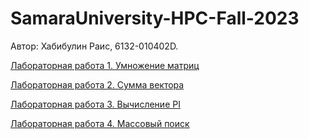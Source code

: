 # SamaraUniversity-HPC-Fall-2023

Автор: Хабибулин Раис, 6132-010402D.

<a href="https://github.com/RaisssHab/SamaraUniversity-HPC-Fall-2023/tree/main/Matrix%20Multiplication">Лабораторная работа 1. Умножение матриц</a>

<a href="https://github.com/RaisssHab/SamaraUniversity-HPC-Fall-2023/tree/main/Vector%20Sum">Лабораторная работа 2. Сумма вектора</a>

<a href="https://github.com/RaisssHab/SamaraUniversity-HPC-Fall-2023/tree/main/PI%20Value">Лабораторная работа 3. Вычисление PI</a>

<a href="https://github.com/RaisssHab/SamaraUniversity-HPC-Fall-2023/tree/main/Mass%20Search">Лабораторная работа 4. Массовый поиск</a>
